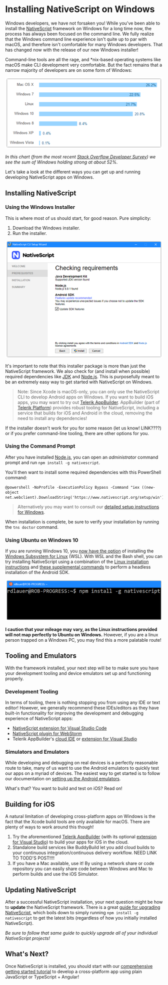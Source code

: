 # Installing NativeScript on Windows

Windows developers, we have not forsaken you! While you've been able to install the [NativeScript](https://www.nativescript.org/) framework on Windows for a long time now, the process has always been focused on the command line. We fully realize that the Windows command line experience isn't quite up to par with macOS, and therefore isn't comfortable for many Windows developers. That has changed now with the release of our new Windows installer!

Command-line tools are all the rage, and *nix-based operating systems like macOS make CLI development very comfortable. But the fact remains that a narrow majority of developers are on some form of Windows:

![stack overflow developer survey](so-chart.png)

*In this chart (from the most recent [Stack Overflow Developer Survey](http://stackoverflow.com/research/developer-survey-2016#technology-desktop-operating-system)) we see the sum of Windows holding strong at about 52%.*

Let's take a look at the different ways you can get up and running developing NativeScript apps on Windows.

## Installing NativeScript

### Using the Windows Installer

This is where most of us should start, for good reason. Pure simplicity:

1. Download the Windows installer.
1. Run the installer.

![nativescript windows installer](win-installer.png)

It's important to note that this installer package is more than just the NativeScript framework. We also check for (and install when possible) required dependencies like [JDK](http://www.oracle.com/technetwork/java/javase/downloads/jdk8-downloads-2133151.html) and [Node.js](https://nodejs.org/en/). This is purposefully meant to be an extremely easy way to get started with NativeScript on Windows.

> Note: Since Xcode is macOS-only, you can only use the NativeScript CLI to develop Android apps on Windows. If you want to build iOS apps, you may want to try out [Telerik AppBuilder](http://www.telerik.com/platform/appbuilder). AppBuilder (part of [Telerik Platform](http://www.telerik.com/platform)) provides robust tooling for NativeScript, including a service that builds for iOS and Android in the cloud, removing the need to install any dependencies!

If the installer doesn't work for you for some reason (let us know! LINK????) or if you prefer command-line tooling, there are other options for you.

### Using the Command Prompt

After you have installed [Node.js](https://nodejs.org/en/), you can open an *administrator* command prompt and run `npm install -g nativescript`.

You'll then want to install some required dependencies with this PowerShell command:

	@powershell -NoProfile -ExecutionPolicy Bypass -Command "iex ((new-object net.webclient).DownloadString('https://www.nativescript.org/setup/win'))"

> Alternatively you may want to consult our [detailed setup instructions for Windows](http://docs.nativescript.org/start/ns-setup-win).

When installation is complete, be sure to verify your installation by running the `tns doctor` command.

### Using Ubuntu on Windows 10

If you are running Windows 10, you [now have the option](http://www.zdnet.com/article/ubuntu-and-bash-arrive-on-windows-10/) of installing the [Windows Subsystem for Linux](https://msdn.microsoft.com/en-us/commandline/wsl/about) (WSL). With WSL and the Bash shell, you can try installing NativeScript using a combination of the [Linux installation instructions](http://docs.nativescript.org/start/ns-setup-linux) and [these supplemental commands](https://gist.github.com/wenzhixin/43cf3ce909c24948c6e7) to perform a headless installation of the Android SDK.

![nativescript on ubuntu on windows](ubuntu.png)

**I caution that your mileage may vary, as the Linux instructions provided will not map perfectly to Ubuntu on Windows.** However, if you are a linux person trapped on a Windows PC, you may find this a more palatable route!

## Tooling and Emulators

With the framework installed, your next step will be to make sure you have your development tooling and device emulators set up and functioning properly.

### Development Tooling

In terms of tooling, there is nothing stopping you from using any IDE or text editor! However, we generally recommend these IDEs/editors as they have built-in functionality for improving the development and debugging experience of NativeScript apps:

- [NativeScript extension for Visual Studio Code](https://www.nativescript.org/nativescript-for-visual-studio-code)
- [NativeScript plugin for WebStorm](https://plugins.jetbrains.com/webstorm/plugin/8588-nativescript)
- Telerik AppBuilder's [cloud IDE](http://www.telerik.com/platform/appbuilder) or [extension for Visual Studio](http://www.telerik.com/platform/appbuilder/visual-studio-extension)

### Simulators and Emulators

While developing and debugging on real devices is a perfectly reasonable route to take, many of us want to use the Android emulators to quickly test our apps on a myriad of devices. The easiest way to get started is to follow our documentation on [setting up the Android emulators](https://docs.nativescript.org/tooling/android-virtual-devices).

What's that? You want to build and test on iOS? Read on!

## Building for iOS

A natural limitation of developing cross-platform apps on Windows is the fact that the Xcode build tools are only available for macOS. There are plenty of ways to work around this though!

1. Try the aforementioned [Telerik AppBuilder](http://www.telerik.com/platform/appbuilder) (with its optional [extension for Visual Studio](http://www.telerik.com/platform/appbuilder/visual-studio-extension)) to build your apps for iOS in the cloud.
2. Standalone build services like BuddyBuild let you add cloud builds to your continuous integration/continuous delivery workflow. NEED LINK TO TODD'S POST!!!!
3. If you have a Mac available, use it! By using a network share or code repository you can easily share code between Windows and Mac to perform builds and use the iOS Simulator.

## Updating NativeScript

After a successful NativeScript installation, your next question might be how to **update** the NativeScript framework. There is a great [guide for upgrading NativeScript](http://docs.nativescript.org/releases/upgrade-instructions), which boils down to simply running `npm install -g nativescript` to get the latest bits (regardless of how you initially installed NativeScript).

*Be sure to follow that same guide to quickly upgrade all of your individual NativeScript projects!*

## What's Next?

Once NativeScript is installed, you should start with our [comprehensive getting started tutorial](http://docs.nativescript.org/) to develop a cross-platform app using plain JavaScript or TypeScript + Angular!
